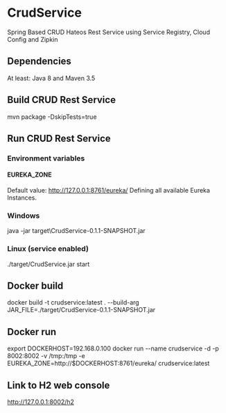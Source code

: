 # CrudService
Spring Based CRUD Hateos Rest Service using Service Registry, Cloud Config and Zipkin

## Dependencies
At least: Java 8 and Maven 3.5

## Build CRUD Rest Service
mvn package -DskipTests=true

## Run CRUD Rest Service
### Environment variables
#### EUREKA_ZONE 
Default value: http://127.0.0.1:8761/eureka/
Defining all available Eureka Instances.

### Windows
java -jar target\CrudService-0.1.1-SNAPSHOT.jar

### Linux (service enabled)
./target/CrudService.jar start

## Docker build
docker build -t crudservice:latest . --build-arg JAR_FILE=./target/CrudService-0.1.1-SNAPSHOT.jar

## Docker run
export DOCKERHOST=192.168.0.100
docker run --name crudservice -d -p 8002:8002 -v /tmp:/tmp -e EUREKA_ZONE=http://$DOCKERHOST:8761/eureka/ crudservice:latest

## Link to H2 web console
http://127.0.0.1:8002/h2
